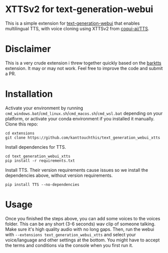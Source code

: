 # XTTSv2 for text-generation-webui
This is a simple extension for [text-generation-webui](https://github.com/oobabooga/text-generation-webui/) that enables multilingual TTS, with voice cloning using XTTSv2 from [coqui-ai/TTS](https://github.com/coqui-ai/TTS).

# Disclaimer
This is a very crude extension i threw together quickly based on the [barktts](https://github.com/RandomInternetPreson/text-generation-webui-barktts) extension. It may or may not work. Feel free to improve the code and submit a PR.

# Installation
Activate your environment by running `cmd_windows.bat`/`cmd_linux.sh`/`cmd_macos.sh`/`cmd_wsl.bat` depending on your platform, or activate your conda environment if you installed it manually.
Clone this repo:
```
cd extensions
git clone https://github.com/kanttouchthis/text_generation_webui_xtts
```
Install dependencies for TTS.
```
cd text_generation_webui_xtts
pip install -r requirements.txt
```
Install TTS. Their version requirements cause issues so we install the dependencies above, without version requirements.
```
pip install TTS --no-dependencies
```

# Usage
Once you finished the steps above, you can add some voices to the voices folder. This can be any short (3-6 seconds) wav clip of someone talking. Make sure it's high quality audio with no long gaps.
Then, run the webui with `--extensions text_generation_webui_xtts` and select your voice/language and other settings at the bottom. You might have to accept the terms and conditions via the console when you first run it.
